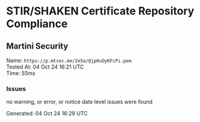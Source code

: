 # STIR/SHAKEN Certificate Repository Compliance

## Martini Security

Name: `https://p.mtsec.me/2e5a/Qjp0uOyKFcPi.pem`\
Tested At: 04 Oct 24 16:21 UTC\
Time: 55ms

### Issues

no warning, or error, or notice date level issues were found

Generated: 04 Oct 24 16:29 UTC